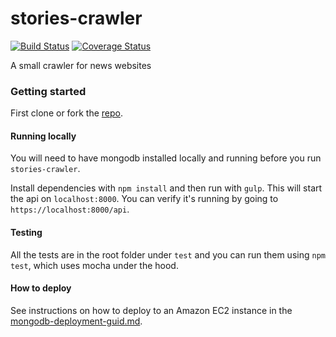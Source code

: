 # stories-crawler

[![Build Status](https://travis-ci.org/olivif/stories-crawler.svg?branch=master)](https://travis-ci.org/olivif/stories-crawler)
[![Coverage Status](https://codecov.io/github/olivif/stories-crawler/coverage.svg?precision=2)](https://codecov.io/github/olivif/stories-crawler)


A small crawler for news websites

### Getting started

First clone or fork the [repo](https://github.com/olivif/stories-crawler.git). 

#### Running locally
You will need to have mongodb installed locally and running before you run `stories-crawler`.  
 
Install dependencies with `npm install` and then run with `gulp`. This will start the api on `localhost:8000`. You can verify it's running by going to `https://localhost:8000/api`.  

#### Testing 
All the tests are in the root folder under `test` and you can run them using `npm test`, which uses mocha under the hood.

#### How to deploy
See instructions on how to deploy to an Amazon EC2 instance in the [mongodb-deployment-guid.md](https://github.com/olivif/stories-crawler/blob/master/mongodb-deployment-guide.md). 

